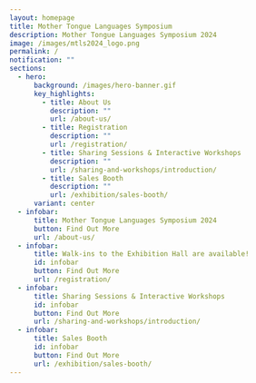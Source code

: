 ```yaml
---
layout: homepage
title: Mother Tongue Languages Symposium
description: Mother Tongue Languages Symposium 2024
image: /images/mtls2024_logo.png
permalink: /
notification: ""
sections:
  - hero:
      background: /images/hero-banner.gif
      key_highlights:
        - title: About Us
          description: ""
          url: /about-us/
        - title: Registration
          description: ""
          url: /registration/
        - title: Sharing Sessions & Interactive Workshops
          description: ""
          url: /sharing-and-workshops/introduction/
        - title: Sales Booth
          description: ""
          url: /exhibition/sales-booth/
      variant: center
  - infobar:
      title: Mother Tongue Languages Symposium 2024
      button: Find Out More
      url: /about-us/
  - infobar:
      title: Walk-ins to the Exhibition Hall are available!
      id: infobar
      button: Find Out More
      url: /registration/
  - infobar:
      title: Sharing Sessions & Interactive Workshops
      id: infobar
      button: Find Out More
      url: /sharing-and-workshops/introduction/
  - infobar:
      title: Sales Booth
      id: infobar
      button: Find Out More
      url: /exhibition/sales-booth/
---
```

